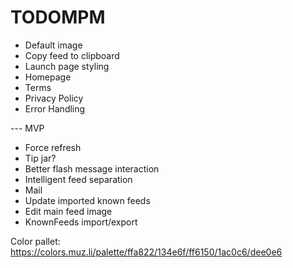 # TODOMPM

* Default image
* Copy feed to clipboard
* Launch page styling
* Homepage
* Terms
* Privacy Policy
* Error Handling

--- MVP
* Force refresh
* Tip jar?
* Better flash message interaction
* Intelligent feed separation
* Mail
* Update imported known feeds
* Edit main feed image
* KnownFeeds import/export

Color pallet:
https://colors.muz.li/palette/ffa822/134e6f/ff6150/1ac0c6/dee0e6
